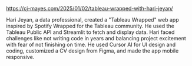 https://cj-mayes.com/2025/01/02/tableau-wrapped-with-hari-jeyan/

Hari Jeyan, a data professional, created a "Tableau Wrapped" web app inspired by Spotify Wrapped for the Tableau community. He used the Tableau Public API and Streamlit to fetch and display data. Hari faced challenges like not writing code in years and balancing project excitement with fear of not finishing on time. He used Cursor AI for UI design and coding, customized a CV design from Figma, and made the app mobile responsive.
